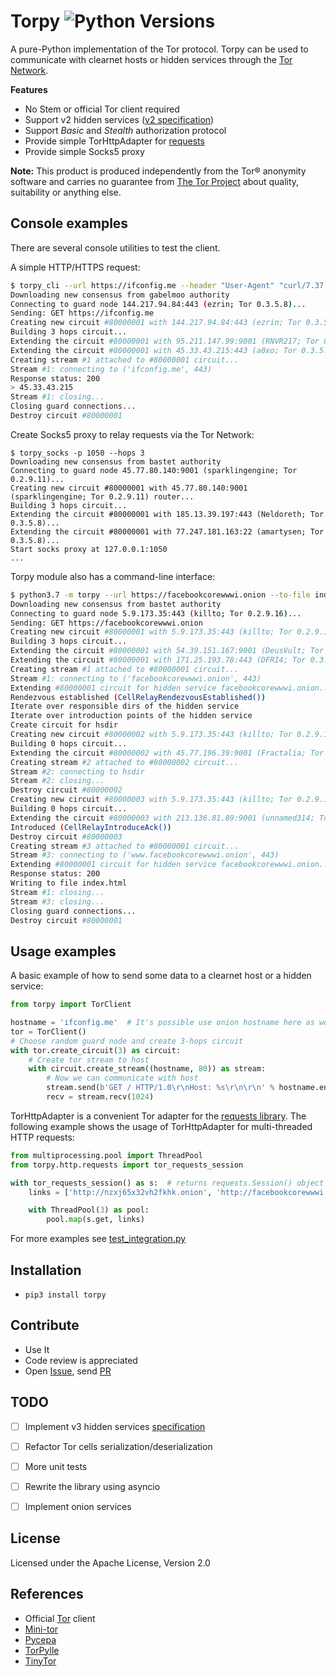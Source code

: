 Torpy ![Python Versions]
=====

A pure-Python implementation of the Tor protocol.
Torpy can be used to communicate with clearnet hosts or hidden services through the [Tor Network](https://torproject.org/about/overview.html). 

**Features**
- No Stem or official Tor client required
- Support v2 hidden services ([v2 specification](https://gitweb.torproject.org/torspec.git/tree/rend-spec-v2.txt))
- Support *Basic* and *Stealth* authorization protocol
- Provide simple TorHttpAdapter for [requests](https://2.python-requests.org)
- Provide simple Socks5 proxy

**Note:** This product is produced independently from the Tor® anonymity software and carries no guarantee from [The Tor Project](https://www.torproject.org/) about quality, suitability or anything else.

Console examples
-----------
There are several console utilities to test the client.

A simple HTTP/HTTPS request:
```bash
$ torpy_cli --url https://ifconfig.me --header "User-Agent" "curl/7.37.0"
Downloading new consensus from gabelmoo authority
Connecting to guard node 144.217.94.84:443 (ezrin; Tor 0.3.5.8)...
Sending: GET https://ifconfig.me
Creating new circuit #80000001 with 144.217.94.84:443 (ezrin; Tor 0.3.5.8) router...
Building 3 hops circuit...
Extending the circuit #80000001 with 95.211.147.99:9001 (RNVR217; Tor 0.3.5.7)...
Extending the circuit #80000001 with 45.33.43.215:443 (a0xo; Tor 0.3.5.8)...
Creating stream #1 attached to #80000001 circuit...
Stream #1: connecting to ('ifconfig.me', 443)
Response status: 200
> 45.33.43.215
Stream #1: closing...
Closing guard connections...
Destroy circuit #80000001
```

Create Socks5 proxy to relay requests via the Tor Network:
```
$ torpy_socks -p 1050 --hops 3
Downloading new consensus from bastet authority
Connecting to guard node 45.77.80.140:9001 (sparklingengine; Tor 0.2.9.11)...
Creating new circuit #80000001 with 45.77.80.140:9001 (sparklingengine; Tor 0.2.9.11) router...
Building 3 hops circuit...
Extending the circuit #80000001 with 185.13.39.197:443 (Neldoreth; Tor 0.3.5.8)...
Extending the circuit #80000001 with 77.247.181.163:22 (amartysen; Tor 0.3.5.8)...
Start socks proxy at 127.0.0.1:1050
...
```

Torpy module also has a command-line interface:

```bash
$ python3.7 -m torpy --url https://facebookcorewwwi.onion --to-file index.html
Downloading new consensus from bastet authority
Connecting to guard node 5.9.173.35:443 (killto; Tor 0.2.9.16)...
Sending: GET https://facebookcorewwwi.onion
Creating new circuit #80000001 with 5.9.173.35:443 (killto; Tor 0.2.9.16) router...
Building 3 hops circuit...
Extending the circuit #80000001 with 54.39.151.167:9001 (DeusVult; Tor 0.3.5.8)...
Extending the circuit #80000001 with 171.25.193.78:443 (DFRI4; Tor 0.3.3.9)...
Creating stream #1 attached to #80000001 circuit...
Stream #1: connecting to ('facebookcorewwwi.onion', 443)
Extending #80000001 circuit for hidden service facebookcorewwwi.onion...
Rendezvous established (CellRelayRendezvousEstablished())
Iterate over responsible dirs of the hidden service
Iterate over introduction points of the hidden service
Create circuit for hsdir
Creating new circuit #80000002 with 5.9.173.35:443 (killto; Tor 0.2.9.16) router...
Building 0 hops circuit...
Extending the circuit #80000002 with 45.77.196.39:9001 (Fractalia; Tor 0.2.9.16)...
Creating stream #2 attached to #80000002 circuit...
Stream #2: connecting to hsdir
Stream #2: closing...
Destroy circuit #80000002
Creating new circuit #80000003 with 5.9.173.35:443 (killto; Tor 0.2.9.16) router...
Building 0 hops circuit...
Extending the circuit #80000003 with 213.136.81.89:9001 (unnamed314; Tor 0.3.5.8)...
Introduced (CellRelayIntroduceAck())
Destroy circuit #80000003
Creating stream #3 attached to #80000001 circuit...
Stream #3: connecting to ('www.facebookcorewwwi.onion', 443)
Extending #80000001 circuit for hidden service facebookcorewwwi.onion...
Response status: 200
Writing to file index.html
Stream #1: closing...
Stream #3: closing...
Closing guard connections...
Destroy circuit #80000001
```

Usage examples 
-----------

A basic example of how to send some data to a clearnet host or a hidden service:
```python
from torpy import TorClient

hostname = 'ifconfig.me'  # It's possible use onion hostname here as well
tor = TorClient()
# Choose random guard node and create 3-hops circuit
with tor.create_circuit(3) as circuit:
    # Create tor stream to host
    with circuit.create_stream((hostname, 80)) as stream:
        # Now we can communicate with host
        stream.send(b'GET / HTTP/1.0\r\nHost: %s\r\n\r\n' % hostname.encode())
        recv = stream.recv(1024)
```

TorHttpAdapter is a convenient Tor adapter for the [requests library](https://2.python-requests.org/en/master/user/advanced/#transport-adapters).
The following example shows the usage of TorHttpAdapter for multi-threaded HTTP requests:
```python
from multiprocessing.pool import ThreadPool
from torpy.http.requests import tor_requests_session

with tor_requests_session() as s:  # returns requests.Session() object
    links = ['http://nzxj65x32vh2fkhk.onion', 'http://facebookcorewwwi.onion'] * 2

    with ThreadPool(3) as pool:
        pool.map(s.get, links)

```

For more examples see [test_integration.py](https://github.com/torpyorg/torpy/blob/master/tests/integration/test_integration.py)


Installation
------------
* `pip3 install torpy`


Contribute
----------
* Use It
* Code review is appreciated
* Open [Issue], send [PR]


TODO
----
- [ ] Implement v3 hidden services [specification](https://gitweb.torproject.org/torspec.git/tree/rend-spec-v3.txt)
- [ ] Refactor Tor cells serialization/deserialization
- [ ] More unit tests
- [ ] Rewrite the library using asyncio
- [ ] Implement onion services


License
-------
Licensed under the Apache License, Version 2.0


References
----------
- Official [Tor](https://gitweb.torproject.org/tor.git/) client
- [Mini-tor](https://github.com/wbenny/mini-tor)
- [Pycepa](https://github.com/pycepa/pycepa)
- [TorPylle](https://github.com/cea-sec/TorPylle)
- [TinyTor](https://github.com/Marten4n6/TinyTor)


[Python Versions]:      https://img.shields.io/badge/python-3.6,%203.7-blue.svg
[Issue]:                https://github.com/torpyorg/torpy/issues
[PR]:                   https://github.com/torpyorg/torpy/pulls